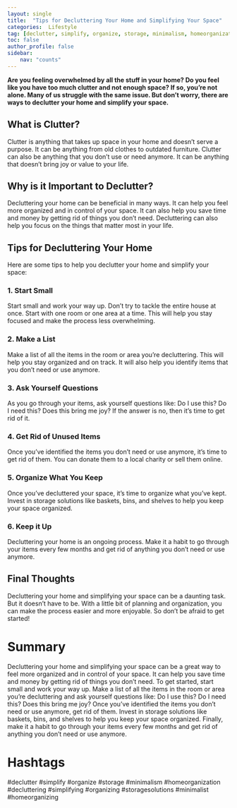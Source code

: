 ```yaml
---
layout: single
title:  "Tips for Decluttering Your Home and Simplifying Your Space"
categories:  Lifestyle
tag: [declutter, simplify, organize, storage, minimalism, homeorganization, decluttering, simplifying, organizing, storagesolutions, minimalist, homeorganizing, ]
toc: false
author_profile: false
sidebar:
    nav: "counts"
---
```

    
**Are you feeling overwhelmed by all the stuff in your home? Do you feel like you have too much clutter and not enough space? If so, you’re not alone. Many of us struggle with the same issue. But don’t worry, there are ways to declutter your home and simplify your space.**

## What is Clutter?

Clutter is anything that takes up space in your home and doesn’t serve a purpose. It can be anything from old clothes to outdated furniture. Clutter can also be anything that you don’t use or need anymore. It can be anything that doesn’t bring joy or value to your life.

## Why is it Important to Declutter?

Decluttering your home can be beneficial in many ways. It can help you feel more organized and in control of your space. It can also help you save time and money by getting rid of things you don’t need. Decluttering can also help you focus on the things that matter most in your life.

## Tips for Decluttering Your Home

Here are some tips to help you declutter your home and simplify your space:

### 1. Start Small

Start small and work your way up. Don’t try to tackle the entire house at once. Start with one room or one area at a time. This will help you stay focused and make the process less overwhelming.

### 2. Make a List

Make a list of all the items in the room or area you’re decluttering. This will help you stay organized and on track. It will also help you identify items that you don’t need or use anymore.

### 3. Ask Yourself Questions

As you go through your items, ask yourself questions like: Do I use this? Do I need this? Does this bring me joy? If the answer is no, then it’s time to get rid of it.

### 4. Get Rid of Unused Items

Once you’ve identified the items you don’t need or use anymore, it’s time to get rid of them. You can donate them to a local charity or sell them online.

### 5. Organize What You Keep

Once you’ve decluttered your space, it’s time to organize what you’ve kept. Invest in storage solutions like baskets, bins, and shelves to help you keep your space organized.

### 6. Keep it Up

Decluttering your home is an ongoing process. Make it a habit to go through your items every few months and get rid of anything you don’t need or use anymore.

## Final Thoughts

Decluttering your home and simplifying your space can be a daunting task. But it doesn’t have to be. With a little bit of planning and organization, you can make the process easier and more enjoyable. So don’t be afraid to get started!

# Summary

Decluttering your home and simplifying your space can be a great way to feel more organized and in control of your space. It can help you save time and money by getting rid of things you don’t need. To get started, start small and work your way up. Make a list of all the items in the room or area you’re decluttering and ask yourself questions like: Do I use this? Do I need this? Does this bring me joy? Once you’ve identified the items you don’t need or use anymore, get rid of them. Invest in storage solutions like baskets, bins, and shelves to help you keep your space organized. Finally, make it a habit to go through your items every few months and get rid of anything you don’t need or use anymore. 

# Hashtags

#declutter #simplify #organize #storage #minimalism #homeorganization #decluttering #simplifying #organizing #storagesolutions #minimalist #homeorganizing